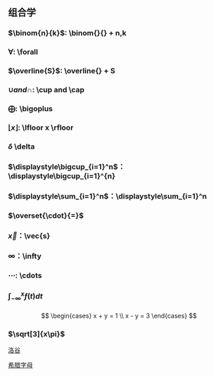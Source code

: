 ## 组合学

### $\binom{n}{k}$: \binom{}{} + n,k

### $\forall$: \forall

### $\overline{S}$: \overline{} + S

### $\cup and \cap$: \cup and \cap

### $\bigoplus$: \bigoplus

### $\lfloor x \rfloor$: \lfloor x \rfloor

### $\delta$ \delta

### $\displaystyle\bigcup_{i=1}^n$： \displaystyle\bigcup_{i=1}^{n}

### $\displaystyle\sum_{i=1}^n$：\displaystyle\sum_{i=1}^n

### $\overset{\cdot}{=}$ 

### $\vec{x}$：\vec{s}

### $\infty$：\infty

### $\cdots$: \cdots 

### $\int_{-\infty}^xf(t)dt$

### 
$$
\begin{cases}
x + y = 1 \\
x - y = 3
\end{cases}
$$

### $\sqrt[3]{x\pi}$

[洛谷](https://www.luogu.com.cn/article/4a81e2tt)

[希腊字母](https://blog.csdn.net/huanhuan_coder/article/details/79325118)